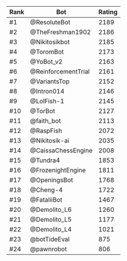 Rank|Bot|Rating
---|---|---
#1|@ResoluteBot|2189
#2|@TheFreshman1902|2186
#3|@Nikitosikbot|2185
#4|@ToromBot|2173
#5|@YoBot_v2|2163
#6|@ReinforcementTrial|2161
#7|@VariantsTop|2152
#8|@Intron014|2146
#9|@LolFish-1|2145
#10|@TorBot|2127
#11|@faith_bot|2113
#12|@RaspFish|2072
#13|@Nikitosik-ai|2035
#14|@CaissaChessEngine|2008
#15|@Tundra4|1853
#16|@FrozenightEngine|1811
#17|@OpeningsBot|1768
#18|@Cheng-4|1722
#19|@FataliiBot|1467
#20|@Demolito_L6|1260
#21|@Demolito_L5|1177
#22|@Demolito_L4|1021
#23|@botTideEval|875
#24|@pawnrobot|806
